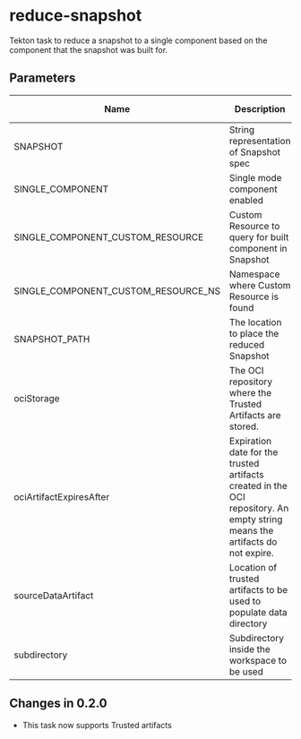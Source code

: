 # reduce-snapshot

Tekton task to reduce a snapshot to a single component based on the component that the snapshot was built for.

## Parameters

| Name                                | Description                                                                                                                 | Optional | Default value |
|-------------------------------------|-----------------------------------------------------------------------------------------------------------------------------|----------|---------------|
| SNAPSHOT                            | String representation of Snapshot spec                                                                                      | No       | -             |
| SINGLE_COMPONENT                    | Single mode component enabled                                                                                               | No       | -             |
| SINGLE_COMPONENT_CUSTOM_RESOURCE    | Custom Resource to query for built component in Snapshot                                                                    | No       | -             |
| SINGLE_COMPONENT_CUSTOM_RESOURCE_NS | Namespace where Custom Resource is found                                                                                    | No       | -             |
| SNAPSHOT_PATH                       | The location to place the reduced Snapshot                                                                                  | No       | -             |
| ociStorage                          | The OCI repository where the Trusted Artifacts are stored.                                                                  | No       | -             |
| ociArtifactExpiresAfter             | Expiration date for the trusted artifacts created in the OCI repository. An empty string means the artifacts do not expire. | Yes      | 1d            |
| sourceDataArtifact                  | Location of trusted artifacts to be used to populate data directory                                                         | No       | -             |
| subdirectory                        | Subdirectory inside the workspace to be used                                                                                | No       | -             |

## Changes in 0.2.0
* This task now supports Trusted artifacts
